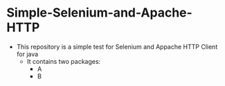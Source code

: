 # Simple-Selenium-and-Apache-HTTP
- This repository is a simple test for Selenium and Appache HTTP Client for java
  - It contains two packages:
      - A
      - B
  
